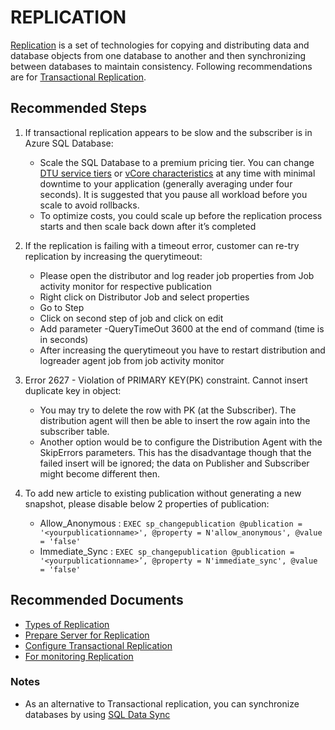 <properties
	pageTitle="Common Solutions Replication"
	description="Common Solutions for Transactional Replication and Geo-Replication"
	infoBubbleText="Common Solutions Transactional Replication and Geo-Replication"
	service="microsoft.sql"
	resource="servers"
	authors="mravikiran"
	ms.author="mravikiran"
	displayOrder="4"
	articleId="Microsoft.sql.sql-backuprestore-replication"
	diagnosticScenario=""
	selfHelpType="generic"
	supportTopicIds="32630458"
	resourceTags="servers, databases"
	productPesIds="13491"
	cloudEnvironments="public"
/>

# REPLICATION

[Replication](https://docs.microsoft.com/sql/relational-databases/replication/sql-server-replication?view=sql-server-2017) is a set of technologies for copying and distributing data and database objects from one database to another and then synchronizing between databases to maintain consistency. Following recommendations are for [Transactional Replication](https://docs.microsoft.com/sql/relational-databases/replication/transactional/transactional-replication?view=sql-server-2017).

## **Recommended Steps**

1. If transactional replication appears to be slow and the subscriber is in Azure SQL Database: 

    * Scale the SQL Database to a premium pricing tier. You can change [DTU service tiers](https://docs.microsoft.com/azure/sql-database/sql-database-service-tiers-dtu) or [vCore characteristics](https://docs.microsoft.com/azure/sql-database/sql-database-vcore-resource-limits-single-databases) at any time with minimal downtime to your application (generally averaging under four seconds). It is suggested that you pause all workload before you scale to avoid rollbacks.
    * To optimize costs, you could scale up before the replication process starts and then scale back down after it’s completed

2. If the replication is failing with a timeout error, customer can re-try replication by increasing the querytimeout:

    * Please open the distributor and log reader job properties from Job activity monitor for respective publication
    * Right click on Distributor Job and select properties
    * Go to Step
    * Click on second step of job and click on edit
    * Add parameter -QueryTimeOut 3600 at the end of command (time is in seconds)
    * After increasing the querytimeout you have to restart distribution and logreader agent job from job activity monitor

3. Error 2627 - Violation of PRIMARY KEY(PK) constraint. Cannot insert duplicate key in object:

    * You may try to delete the row with PK (at the Subscriber). The distribution agent will then be able to insert the row again into the subscriber table.
    * Another option would be to configure the Distribution Agent with the SkipErrors parameters. This has the disadvantage though that the failed insert will be ignored; the data on Publisher and Subscriber might become different then.

4. To add new article to existing publication without generating a new snapshot, please disable below 2 properties of publication:

    * Allow_Anonymous : `EXEC sp_changepublication @publication = '<yourpublicationname>', @property = N'allow_anonymous', @value = 'false'`
    * Immediate_Sync : `EXEC sp_changepublication @publication = '<yourpublicationname>’, @property = N'immediate_sync', @value = 'false'`

## **Recommended Documents**

* [Types of Replication](https://docs.microsoft.com/sql/relational-databases/replication/types-of-replication?view=sql-server-2017)
* [Prepare Server for Replication](https://docs.microsoft.com/sql/relational-databases/replication/tutorial-preparing-the-server-for-replication?view=sql-server-2017)
* [Configure Transactional Replication](https://docs.microsoft.com/sql/relational-databases/replication/tutorial-replicating-data-between-continuously-connected-servers?view=sql-server-2017)
* [For monitoring Replication](https://docs.microsoft.com/sql/relational-databases/replication/monitor/monitoring-replication?view=sql-server-2017)

### Notes

* As an alternative to Transactional replication, you can synchronize databases by using [SQL Data Sync](https://docs.microsoft.com/azure/sql-database/sql-database-sync-data)  

